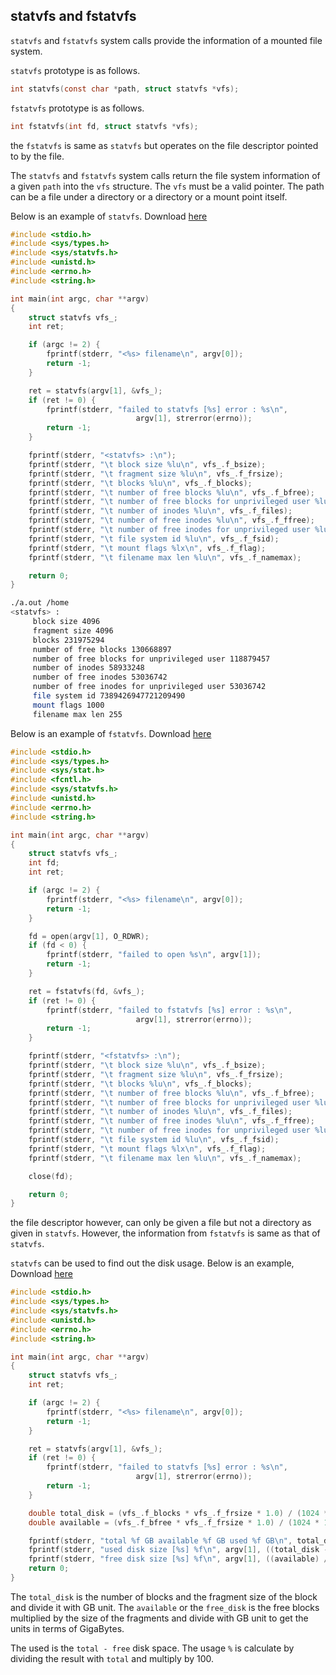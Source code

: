 ## statvfs and fstatvfs

`statvfs` and `fstatvfs` system calls provide the information of a mounted file system.

`statvfs` prototype is as follows.

```c
int statvfs(const char *path, struct statvfs *vfs);
```

`fstatvfs` prototype is as follows.

```c
int fstatvfs(int fd, struct statvfs *vfs);
```

the `fstatvfs` is same as `statvfs` but operates on the file descriptor pointed to by the file.

The `statvfs` and `fstatvfs` system calls return the file system information of a given `path` into the `vfs` structure. The `vfs` must be a valid pointer. The path can be a file under a directory or a directory or a mount point itself.

Below is an example of `statvfs`. Download [here](https://github.com/DevNaga/gists/blob/master/statvfs.c)

```c
#include <stdio.h>
#include <sys/types.h>
#include <sys/statvfs.h>
#include <unistd.h>
#include <errno.h>
#include <string.h>

int main(int argc, char **argv)
{
    struct statvfs vfs_;
    int ret;

    if (argc != 2) {
        fprintf(stderr, "<%s> filename\n", argv[0]);
        return -1;
    }

    ret = statvfs(argv[1], &vfs_);
    if (ret != 0) {
        fprintf(stderr, "failed to statvfs [%s] error : %s\n",
                            argv[1], strerror(errno));
        return -1;
    }

    fprintf(stderr, "<statvfs> :\n");
    fprintf(stderr, "\t block size %lu\n", vfs_.f_bsize);
    fprintf(stderr, "\t fragment size %lu\n", vfs_.f_frsize);
    fprintf(stderr, "\t blocks %lu\n", vfs_.f_blocks);
    fprintf(stderr, "\t number of free blocks %lu\n", vfs_.f_bfree);
    fprintf(stderr, "\t number of free blocks for unprivileged user %lu\n", vfs_.f_bavail);
    fprintf(stderr, "\t number of inodes %lu\n", vfs_.f_files);
    fprintf(stderr, "\t number of free inodes %lu\n", vfs_.f_ffree);
    fprintf(stderr, "\t number of free inodes for unprivileged user %lu\n", vfs_.f_favail);
    fprintf(stderr, "\t file system id %lu\n", vfs_.f_fsid);
    fprintf(stderr, "\t mount flags %lx\n", vfs_.f_flag);
    fprintf(stderr, "\t filename max len %lu\n", vfs_.f_namemax);

    return 0;
}

```

```bash
./a.out /home
<statvfs> :
	 block size 4096
	 fragment size 4096
	 blocks 231975294
	 number of free blocks 130668897
	 number of free blocks for unprivileged user 118879457
	 number of inodes 58933248
	 number of free inodes 53036742
	 number of free inodes for unprivileged user 53036742
	 file system id 7389426947721209490
	 mount flags 1000
	 filename max len 255

```

Below is an example of `fstatvfs`. Download [here](https://github.com/DevNaga/gists/blob/master/fstatvfs.c)

```c
#include <stdio.h>
#include <sys/types.h>
#include <sys/stat.h>
#include <fcntl.h>
#include <sys/statvfs.h>
#include <unistd.h>
#include <errno.h>
#include <string.h>

int main(int argc, char **argv)
{
    struct statvfs vfs_;
    int fd;
    int ret;

    if (argc != 2) {
        fprintf(stderr, "<%s> filename\n", argv[0]);
        return -1;
    }

    fd = open(argv[1], O_RDWR);
    if (fd < 0) {
        fprintf(stderr, "failed to open %s\n", argv[1]);
        return -1;
    }

    ret = fstatvfs(fd, &vfs_);
    if (ret != 0) {
        fprintf(stderr, "failed to fstatvfs [%s] error : %s\n",
                            argv[1], strerror(errno));
        return -1;
    }

    fprintf(stderr, "<fstatvfs> :\n");
    fprintf(stderr, "\t block size %lu\n", vfs_.f_bsize);
    fprintf(stderr, "\t fragment size %lu\n", vfs_.f_frsize);
    fprintf(stderr, "\t blocks %lu\n", vfs_.f_blocks);
    fprintf(stderr, "\t number of free blocks %lu\n", vfs_.f_bfree);
    fprintf(stderr, "\t number of free blocks for unprivileged user %lu\n", vfs_.f_bavail);
    fprintf(stderr, "\t number of inodes %lu\n", vfs_.f_files);
    fprintf(stderr, "\t number of free inodes %lu\n", vfs_.f_ffree);
    fprintf(stderr, "\t number of free inodes for unprivileged user %lu\n", vfs_.f_favail);
    fprintf(stderr, "\t file system id %lu\n", vfs_.f_fsid);
    fprintf(stderr, "\t mount flags %lx\n", vfs_.f_flag);
    fprintf(stderr, "\t filename max len %lu\n", vfs_.f_namemax);

    close(fd);

    return 0;
}

```

the file descriptor however, can only be given a file but not a directory as given in `statvfs`. However, the information from `fstatvfs` is same as that of `statvfs`.

`statvfs` can be used to find out the disk usage. Below is an example, Download [here](https://github.com/DevNaga/gists/blob/master/statvfs_disk.c)


```c
#include <stdio.h>
#include <sys/types.h>
#include <sys/statvfs.h>
#include <unistd.h>
#include <errno.h>
#include <string.h>

int main(int argc, char **argv)
{
    struct statvfs vfs_;
    int ret;

    if (argc != 2) {
        fprintf(stderr, "<%s> filename\n", argv[0]);
        return -1;
    }

    ret = statvfs(argv[1], &vfs_);
    if (ret != 0) {
        fprintf(stderr, "failed to statvfs [%s] error : %s\n",
                            argv[1], strerror(errno));
        return -1;
    }

    double total_disk = (vfs_.f_blocks * vfs_.f_frsize * 1.0) / (1024 * 1024 * 1024);
    double available = (vfs_.f_bfree * vfs_.f_frsize * 1.0) / (1024 * 1024 * 1024);

    fprintf(stderr, "total %f GB available %f GB used %f GB\n", total_disk, available, total_disk - available);
    fprintf(stderr, "used disk size [%s] %f\n", argv[1], ((total_disk - available) / total_disk) * 100);
    fprintf(stderr, "free disk size [%s] %f\n", argv[1], ((available) / total_disk) * 100);
    return 0;
}

```

The `total_disk` is the number of blocks and the fragment size of the block and divide it with GB unit. The `available` or the `free_disk` is the free blocks multiplied by the size of the fragments and divide with GB unit to get the units in terms of GigaBytes.

The used is the `total - free` disk space. The usage `%` is calculate by dividing the result with `total` and multiply by 100.

